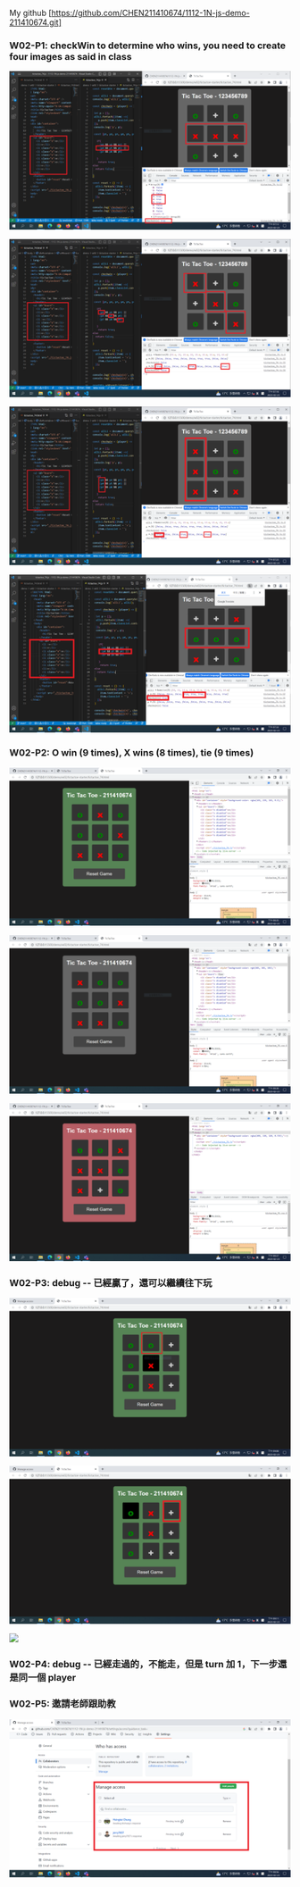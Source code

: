 My github [https://github.com/CHEN211410674/1112-1N-js-demo-211410674.git]

### W02-P1: checkWin to determine who wins, you need to create four images as said in class

![](w02-p1-1.png)

![](w02-p1-2.png)

![](w02-p1-3.png)

![](w02-p1-4.png)

### W02-P2: O win (9 times), X wins (8 times), tie (9 times)

![](w02-p2-1.png)

![](w02-p2-2.png)

![](w02-p2-3.png)

### W02-P3: debug -- 已經贏了，還可以繼續往下玩  

![](./w02-p3-1.png)

![](./w02-p3-2.png)

![](w02-p4.png)

### W02-P4: debug -- 已經走過的，不能走，但是 turn 加 1，下一步還是同一個 player

### W02-P5: 邀請老師跟助教  

![](w02-p5.png)
